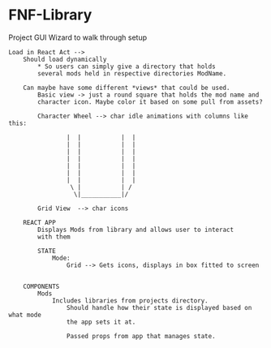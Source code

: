 # FNF-Library

Project
    GUI Wizard to walk through setup

    Load in React Act -->
        Should load dynamically
            * So users can simply give a directory that holds 
            several mods held in respective directories ModName.

        Can maybe have some different *views* that could be used.
            Basic view -> just a round square that holds the mod name and 
            character icon. Maybe color it based on some pull from assets?

            Character Wheel --> char idle animations with columns like this:

                    |  |           |  |
                    |  |           |  |
                    |  |           |  |
                    |  |           |  |
                    |  |           |  |
                    |  |           |  |
                    |  |           |  |
                     \ |           | /
                      \|___________|/

            Grid View  --> char icons
                        
        REACT APP 
            Displays Mods from library and allows user to interact
            with them

            STATE
                Mode:
                    Grid --> Gets icons, displays in box fitted to screen

            
        COMPONENTS
            Mods
                Includes libraries from projects directory. 
                    Should handle how their state is displayed based on what mode
                    the app sets it at.

                    Passed props from app that manages state.

            
            